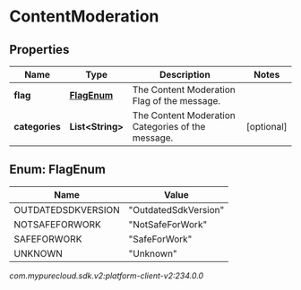 # ContentModeration


## Properties

| Name | Type | Description | Notes |
| ------------ | ------------- | ------------- | ------------- |
| **flag** | [**FlagEnum**](#Enum--FlagEnum) | The Content Moderation Flag of the message. |  |
| **categories** | **List&lt;String&gt;** | The Content Moderation Categories of the message. |  [optional] |


## Enum: FlagEnum

| Name | Value |
| ---- | ----- |
| OUTDATEDSDKVERSION | &quot;OutdatedSdkVersion&quot; | 
| NOTSAFEFORWORK | &quot;NotSafeForWork&quot; | 
| SAFEFORWORK | &quot;SafeForWork&quot; | 
| UNKNOWN | &quot;Unknown&quot; | 




_com.mypurecloud.sdk.v2:platform-client-v2:234.0.0_
